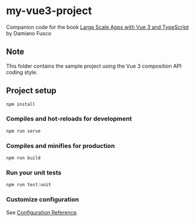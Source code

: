 # my-vue3-project

Companion code for the book [Large Scale Apps with Vue 3 and TypeScript](
https://leanpub.com/large-scale-apps-with-vue3-and-typescript "Large Scale Apps with Vue 3 and TypeScript") by Damiano Fusco

## Note
This folder contains the sample project using the Vue 3 composition API coding style.

## Project setup
```
npm install
```

### Compiles and hot-reloads for development
```
npm run serve
```

### Compiles and minifies for production
```
npm run build
```

### Run your unit tests
```
npm run test:unit
```

### Customize configuration
See [Configuration Reference](https://cli.vuejs.org/config/).
